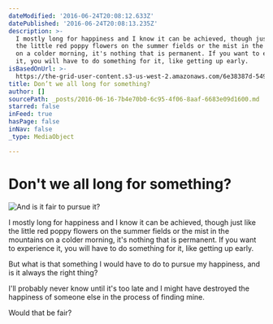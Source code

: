 ```yaml
---
dateModified: '2016-06-24T20:08:12.633Z'
datePublished: '2016-06-24T20:08:13.235Z'
description: >-
  I mostly long for happiness and I know it can be achieved, though just like
  the little red poppy flowers on the summer fields or the mist in the mountains
  on a colder morning, it's nothing that is permanent. If you want to experience
  it, you will have to do something for it, like getting up early.
isBasedOnUrl: >-
  https://the-grid-user-content.s3-us-west-2.amazonaws.com/6e38387d-549a-46a7-99b0-c675dfb6f6e5.jpg
title: Don’t we all long for something?
author: []
sourcePath: _posts/2016-06-16-7b4e70b0-6c95-4f06-8aaf-6683e09d1600.md
starred: false
inFeed: true
hasPage: false
inNav: false
_type: MediaObject

---
```

# Don't we all long for something?
![And is it fair to pursue it?](https://the-grid-user-content.s3-us-west-2.amazonaws.com/6e38387d-549a-46a7-99b0-c675dfb6f6e5.jpg)

I mostly long for happiness and I know it can be achieved, though just like the little red poppy flowers on the summer fields or the mist in the mountains on a colder morning, it's nothing that is permanent. If you want to experience it, you will have to do something for it, like getting up early.

But what is that something I would have to do to pursue my happiness, and is it always the right thing?

I'll probably never know until it's too late and I might have destroyed the happiness of someone else in the process of finding mine.

Would that be fair?